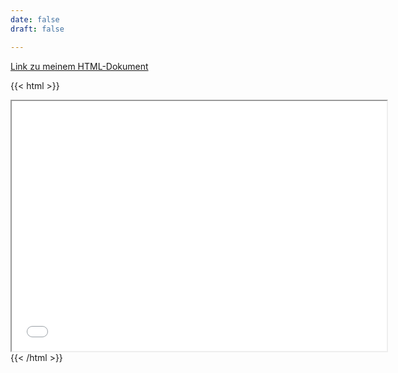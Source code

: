 ```yaml
---
date: false
draft: false

---
```


[Link zu meinem HTML-Dokument](/output.html)

{{< html >}}
<iframe src="/output.html" width="600" height="400"></iframe>
{{< /html >}}